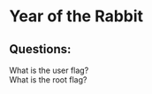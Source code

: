 # Year of the Rabbit
## Questions:
What is the user flag? <br />
What is the root flag? <br />
### 
